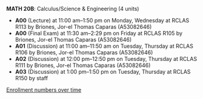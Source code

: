**MATH 20B**: Calculus/Science & Engineering (4 units)

- **A00** (Lecture) at 11:00 am–1:50 pm on Monday, Wednesday at RCLAS R113 by Briones, Jor-el Thomas Caparas (A53082646)
- **A00** (Final Exam) at 11:30 am–2:29 pm on Friday at RCLAS R105 by Briones, Jor-el Thomas Caparas (A53082646)
- **A01** (Discussion) at 11:00 am–11:50 am on Tuesday, Thursday at RCLAS R106 by Briones, Jor-el Thomas Caparas (A53082646)
- **A02** (Discussion) at 12:00 pm–12:50 pm on Tuesday, Thursday at RCLAS R111 by Briones, Jor-el Thomas Caparas (A53082646)
- **A03** (Discussion) at 1:00 pm–1:50 pm on Tuesday, Thursday at RCLAS R150 by staff

[Enrollment numbers over time](./MATH20B.tsv)
